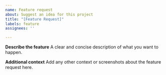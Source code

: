 ```yaml
---
name: Feature request
about: Suggest an idea for this project
title: "[Feature Request]"
labels: feature
assignees: ''

---
```


**Describe the feature**
A clear and concise description of what you want to happen.

**Additional context**
Add any other context or screenshots about the feature request here.